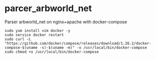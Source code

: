 # parcer_arbworld_net
Parser arbworld_net on nginx+apache with docker-compose

```
sudo yum install vim docker -y
sudo service docker restart
sudo curl -L "https://github.com/docker/compose/releases/download/1.26.2/docker-compose-$(uname -s)-$(uname -m)" -o /usr/local/bin/docker-compose
sudo chmod +x /usr/local/bin/docker-compose
```
